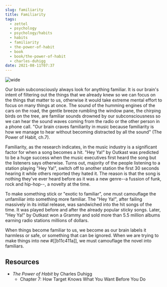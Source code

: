 ```yaml
---
slug: familiarity
title: Familiarity
tags:
  - zettel
  - psychology
  - psychology/habits
  - habits
  - familiarity
  - the-power-of-habit
  - book
  - book/the-power-of-habit
  - charles-duhigg
date: 2021-08-11T07:37
---
```



![wide](https://c.pxhere.com/images/b7/47/2774cf79fc1540b9fa80a3561388-1459751.jpg!d "image from PxHere (cc)")

Our brain subconsciously always look for anything familiar. It is our brain's
intent of filtering out the things that we already knew so we can focus on the
things that matter to us, otherwise it would take extreme mental effort to focus
on many things at once. The sound of the humming engines of the cars on the
road, the gentle breeze rumbling the window pane, the chirping birds on the
tree, are familiar sounds drowned by our subconsciousness so we can hear the
sound waves coming from the radio or the other person in a phone call. "Our
brain craves familiarity in music because familiarity is how we manage to hear
without becoming distracted by all the sound" (The Power of Habit, ch.7).

Familiarity, as the research indicates, in the music industry is a significant
factor for when a song becomes a hit. "Hey Ya!" by Outkast was predicted to be
a huge success when the music executives first heard the song but the listeners
says otherwise. Turns out, majority of the people listening to a station playing
"Hey Ya!", switch off to another station the first 30 seconds hearing it while
others reported they hated it. The reason is that the song is nothing they've
ever heard before as it was a new genre--a fussion of funk, rock and hip-hop--,
a novelty at the time.

To make something stick or "exotic to familiar", one must camouflage the
unfamiliar into something more familiar. The "Hey Ya!", after failing massively
in its initial release, was sandwiched into the hit songs of the time. It was
played before and after the already popular sticky songs. Later, "Hey Ya!" by
Outkast won a Grammy and sold more than 5.5 million albums earning radio
stations millions of dollars.

When things become familiar to us, we become as our brain labels it harmless or
safe, or something that can be ignored. When we are trying to make things into
new #[[b11c411a]], we must camouflage the novel into familiars.

## Resources

- _The Power of Habit_ by Charles Duhigg
  - Chapter 7: How Target Knows What You Want Before You Do
